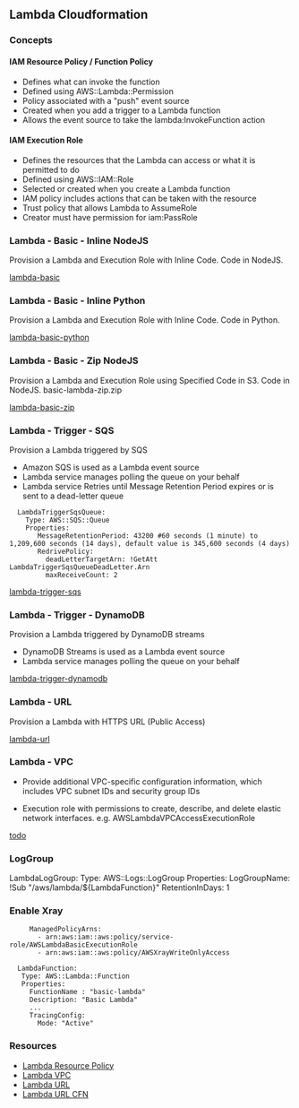 ## Lambda Cloudformation

### Concepts

#### IAM Resource Policy / Function Policy 

- Defines what can invoke the function
- Defined using AWS::Lambda::Permission
- Policy associated with a "push" event source
- Created when you add a trigger to a Lambda function
- Allows the event source to take the lambda:InvokeFunction action

#### IAM Execution Role 

- Defines the resources that the Lambda can access or what it is permitted to do
- Defined using AWS::IAM::Role
- Selected or created when you create a Lambda function
- IAM policy includes actions that can be taken with the resource
- Trust policy that allows Lambda to AssumeRole
- Creator must have permission for iam:PassRole

### Lambda - Basic - Inline NodeJS

Provision a Lambda and Execution Role with Inline Code. Code in NodeJS.

[lambda-basic](lambda-basic.yaml)

### Lambda - Basic - Inline Python

Provision a Lambda and Execution Role with Inline Code. Code in Python.

[lambda-basic-python](lambda-basic-python.yaml)

### Lambda - Basic - Zip NodeJS

Provision a Lambda and Execution Role using Specified Code in S3. Code in NodeJS. basic-lambda-zip.zip

[lambda-basic-zip](lambda-basic-zip.yaml)

### Lambda - Trigger - SQS

Provision a Lambda triggered by SQS

- Amazon SQS is used as a Lambda event source
- Lambda service manages polling the queue on your behalf
- Lambda service Retries until Message Retention Period expires or is sent to a dead-letter queue

```
  LambdaTriggerSqsQueue: 
    Type: AWS::SQS::Queue
    Properties: 
       MessageRetentionPeriod: 43200 #60 seconds (1 minute) to 1,209,600 seconds (14 days), default value is 345,600 seconds (4 days)
       RedrivePolicy: 
         deadLetterTargetArn: !GetAtt LambdaTriggerSqsQueueDeadLetter.Arn
         maxReceiveCount: 2
```

[lambda-trigger-sqs](lambda-trigger-sqs.yaml)

### Lambda - Trigger - DynamoDB

Provision a Lambda triggered by DynamoDB streams

- DynamoDB Streams is used as a Lambda event source
- Lambda service manages polling the queue on your behalf

[lambda-trigger-dynamodb](lambda-trigger-dynamodb.yaml)


### Lambda - URL

Provision a Lambda with HTTPS URL (Public Access)

[lambda-url](lambda-url.yaml)

### Lambda - VPC

- Provide additional VPC-specific configuration information, which includes VPC subnet IDs and security group IDs

- Execution role with permissions to create, describe, and delete elastic network interfaces. e.g. AWSLambdaVPCAccessExecutionRole

[todo](xxx)


### LogGroup

  LambdaLogGroup:
    Type: AWS::Logs::LogGroup
    Properties:
      LogGroupName: !Sub "/aws/lambda/${LambdaFunction}"
      RetentionInDays: 1
      
### Enable Xray

 ```
      ManagedPolicyArns:
        - arn:aws:iam::aws:policy/service-role/AWSLambdaBasicExecutionRole
        - arn:aws:iam::aws:policy/AWSXrayWriteOnlyAccess
 ```
     
 ```
   LambdaFunction:
    Type: AWS::Lambda::Function
    Properties:
      FunctionName : "basic-lambda"
      Description: "Basic Lambda"
      ...
      TracingConfig:
        Mode: "Active" 
```


### Resources

- [Lambda Resource Policy](https://docs.aws.amazon.com/lambda/latest/dg/access-control-resource-based.html)
- [Lambda VPC](https://docs.aws.amazon.com/lambda/latest/dg/configuration-vpc.html)
- [Lambda URL](https://docs.aws.amazon.com/lambda/latest/dg/lambda-urls.html)
- [Lambda URL CFN](https://docs.aws.amazon.com/AWSCloudFormation/latest/UserGuide/aws-resource-lambda-url.html)


